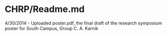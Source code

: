 CHRP/Readme.md
====
4/30/2014 - Uploaded poster.pdf, the final draft of the research symposium poster for South Campus, Group C.
A. Karnik
